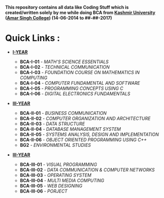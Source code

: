 **This repository contains all data like Coding Stuff which is created/written 
solely by me while doing BCA from [Kashmir University](https://www.kashmiruniversity.net "Visit Website") ([Amar Singh College](http://www.ascollegelive.net/)) (14-06-2014 to ##-##-2017)**
# **Quick Links :**

+ **[I-YEAR](/I-year)**
    - **BCA-I-01** - _MATH'S SCIENCE ESSENTIALS_
    - **BCA-I-02** - _TECHNICAL COMMUNICATION_
    - **BCA-I-03** - _FOUNDATION COURSE ON MATHEMATICS IN COMPUTING_
    - **BCA-I-04** - _COMPUTER FUNDAMENTAL AND SOFTWARE_
    - **BCA-I-05** - _PROGRAMMING CONCEPTS USING C_
    - **BCA-I-06** - _DIGITAL ELECTRONICS FUNDAMENTALS_

+ **[III-YEAR](/II-year)**
    - **BCA-II-01** - _BUSINESS COMMUNICATION_
    - **BCA-II-02** - _COMPUTER ORGANIZATION AND ARCHITECTURE_
    - **BCA-II-03** - _DATA STRUCTURE_
    - **BCA-II-04** - _DATABASE MANAGEMENT SYSTEM_
    - **BCA-II-05** - _SYSTEMS ANALYSIS, DESIGN AND IMPLEMENTATION_
    - **BCA-II-06** - _OBJECT ORIENTED PROGRAMMING USING C++_
    - **BG2**       - _ENVIRONMENTAL STUDIES_
    
    
+ **[III-YEAR](/III-year)**
    - **BCA-III-01** - _VISUAL PROGRAMMING_
    - **BCA-III-02** - _DATA COMMUNICATION & COMPUTER NETWORKS_
    - **BCA-III-03** - _OPERATING SYSTEM_
    - **BCA-III-04** - _MULTI MEDIA COMPUTING_
    - **BCA-III-05** - _WEB DESIGNING_
    - **BCA-III-06** - _PORJECT_
